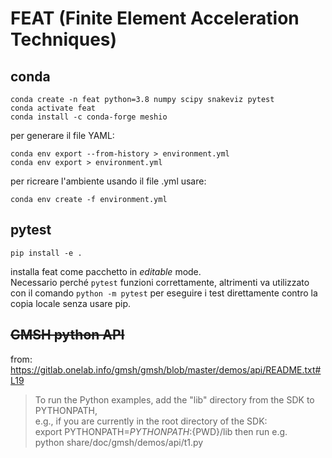 # FEAT (Finite Element Acceleration Techniques)

## conda
```
conda create -n feat python=3.8 numpy scipy snakeviz pytest
conda activate feat
conda install -c conda-forge meshio
```
per generare il file YAML:
```
conda env export --from-history > environment.yml
conda env export > environment.yml
```
per ricreare l'ambiente usando il file .yml usare:
```
conda env create -f environment.yml
```

## pytest
```
pip install -e .
```
installa feat come pacchetto in *editable* mode.  
Necessario perché `pytest` funzioni correttamente, altrimenti va 
utilizzato con il comando ```python -m pytest``` per eseguire i test direttamente 
contro la copia locale senza usare pip.  

## ~~GMSH python API~~
from:
https://gitlab.onelab.info/gmsh/gmsh/blob/master/demos/api/README.txt#L19  
>To run the Python examples, add the "lib" directory from the SDK to PYTHONPATH,  
e.g., if you are currently in the root directory of the SDK:  
>   export PYTHONPATH=${PYTHONPATH}:${PWD}/lib
>then run e.g.  
>   python share/doc/gmsh/demos/api/t1.py
